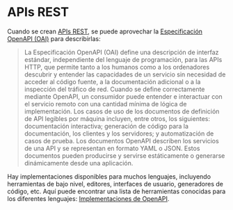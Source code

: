 # APIs REST

Cuando se crean [APIs REST](https://en.wikipedia.org/wiki/Representational_state_transfer), se puede aprovechar la [Especificación OpenAPI (OAI)](https://github.com/OAI/OpenAPI-Specification/) para describirlas:
> La Especificación OpenAPI (OAI) define una descripción de interfaz estándar, independiente del lenguaje de programación, para las APIs HTTP, que permite tanto a los humanos como a los ordenadores descubrir y entender las capacidades de un servicio sin necesidad de acceder al código fuente, a la documentación adicional o a la inspección del tráfico de red. Cuando se define correctamente mediante OpenAPI, un consumidor puede entender e interactuar con el servicio remoto con una cantidad mínima de lógica de implementación.
> Los casos de uso de los documentos de definición de API legibles por máquina incluyen, entre otros, los siguientes: documentación interactiva; generación de código para la documentación, los clientes y los servidores; y automatización de casos de prueba. Los documentos OpenAPI describen los servicios de una API y se representan en formato YAML o JSON. Estos documentos pueden producirse y servirse estáticamente o generarse dinámicamente desde una aplicación.

Hay implementaciones disponibles para muchos lenguajes, incluyendo herramientas de bajo nivel, editores, interfaces de usuario, generadores de código, etc. Aquí puede encontrar una lista de herramientas conocidas para los diferentes lenguajes: [Implementaciones de OpenAPI](https://github.com/OAI/OpenAPI-Specification/blob/main/IMPLEMENTATIONS.md).
